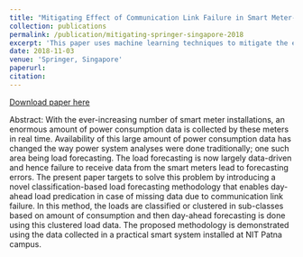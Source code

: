 ```yaml
---
title: "Mitigating Effect of Communication Link Failure in Smart Meter-Based Load Forecasting"
collection: publications
permalink: /publication/mitigating-springer-singapore-2018
excerpt: 'This paper uses machine learning techniques to mitigate the effect of communication link failure by predicting the missing parameters using various ML algorithms.'
date: 2018-11-03
venue: 'Springer, Singapore'
paperurl: 
citation: 
---
```


[Download paper here](http://vkvats.github.io/files/paper2.pdf)

Abstract: With the ever-increasing number of smart meter installations, an enormous amount of power consumption data is collected by these meters in real time. Availability of this large amount of power consumption data has changed the way
power system analyses were done traditionally; one such area being load forecasting. The load forecasting is now largely data-driven and hence failure to receive data from the smart meters lead to forecasting errors. The present paper targets to solve this
problem by introducing a novel classification-based load forecasting methodology that enables day-ahead load predication in case of missing data due to communication link failure. In this method, the loads are classified or clustered in sub-classes based on amount of consumption and then day-ahead forecasting is done using this clustered load data. The proposed methodology is demonstrated using the data collected in a practical smart system installed at NIT Patna campus.
